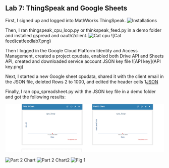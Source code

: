 ## Lab 7: ThingSpeak and Google Sheets

First, I signed up and logged into MathWorks ThingSpeak.
![Installations](ipinstallpsutillab7.png)

Then, I ran thingspeak_cpu_loop.py or thinkspeak_feed.py in a demo folder and installed gspread and oauth2client.
![Cat cpu](catcpulooplab7)
![Cat feed(catfeedlab7.png)

Then I logged in the Google Cloud Platform Identity and Access Management, created a project cpudata, enabled both Drive API and Sheets API, created and downloaded service account JSON key file
![API key](API key.png)

Next, I started a new Google sheet cpudata, shared it with the client email in the JSON file, deleted Rows 2 to 1000, and edited the header cells
1[JSON](jsonfilelab7.png)

Finally, I ran cpu_spreadsheet.py with the JSON key file in a demo folder and got the following results:

![Chart 1](part1lab7.png)

![Part 2 Chart](lab7pt2.png)
![Part 2 Chart2](lb7part2.1.png)
![Fig 1](lab8fig1.png)




